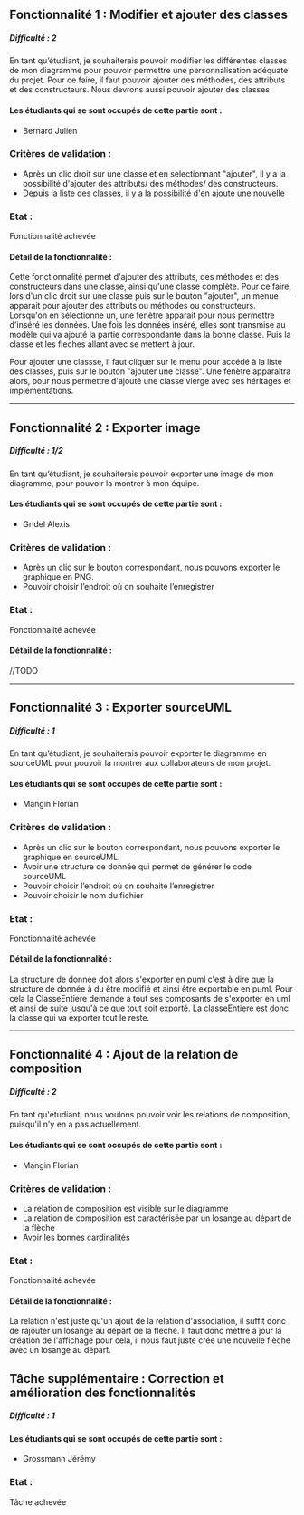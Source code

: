 ## Fonctionnalité 1 : Modifier et ajouter des classes
##### Difficulté : 2

En tant qu’étudiant, je souhaiterais pouvoir modifier les différentes classes de mon
diagramme pour pouvoir permettre une personnalisation adéquate du projet. Pour ce 
faire, il faut pouvoir ajouter des méthodes, des attributs et des constructeurs. 
Nous devrons aussi pouvoir ajouter des classes

#### Les étudiants qui se sont occupés de cette partie sont :
- Bernard Julien

### Critères de validation :
- Après un clic droit sur une classe et en selectionnant "ajouter", il y a la possibilité d'ajouter des attributs/ des méthodes/ des constructeurs. 
- Depuis la liste des classes, il y a la possibilité d'en ajouté une nouvelle

### Etat :
Fonctionnalité achevée

#### Détail de la fonctionnalité :
Cette fonctionnalité permet d'ajouter des attributs, des méthodes et des constructeurs dans une classe, ainsi qu'une classe complète.
Pour ce faire, lors d'un clic droit sur une classe puis sur le bouton "ajouter", un menue 
apparait pour ajouter des attributs ou méthodes ou constructeurs. Lorsqu'on en sélectionne un,
une fenètre apparait pour nous permettre d'inséré les données. Une fois les données inséré, elles sont transmise au modèle
qui va ajouté la partie correspondante dans la bonne classe. Puis la classe et les fleches allant avec se mettent à jour.

Pour ajouter une classse, il faut cliquer sur le menu pour accédé à la liste des classes, puis sur le bouton "ajouter une classe".
Une fenètre apparaitra alors, pour nous permettre d'ajouté une classe vierge avec ses héritages et implémentations.

---

## Fonctionnalité 2 : Exporter image
##### Difficulté : 1/2

En tant qu’étudiant, je souhaiterais pouvoir exporter une image de mon diagramme, pour pouvoir la montrer à mon équipe.

#### Les étudiants qui se sont occupés de cette partie sont :
- Gridel Alexis

### Critères de validation :
- Après un clic sur le bouton correspondant, nous pouvons exporter le graphique en PNG.
- Pouvoir choisir l’endroit où on souhaite l’enregistrer

### Etat :
Fonctionnalité achevée

#### Détail de la fonctionnalité :
//TODO

---

## Fonctionnalité 3 : Exporter sourceUML
##### Difficulté : 1

En tant qu’étudiant, je souhaiterais pouvoir exporter le diagramme en sourceUML pour pouvoir la montrer aux collaborateurs de mon projet.

#### Les étudiants qui se sont occupés de cette partie sont :
- Mangin Florian

### Critères de validation :
- Après un clic sur le bouton correspondant, nous pouvons exporter le graphique en sourceUML.
- Avoir une structure de donnée qui permet de générer le code sourceUML
- Pouvoir choisir l’endroit où on souhaite l’enregistrer
- Pouvoir choisir le nom du fichier

### Etat :
Fonctionnalité achevée

#### Détail de la fonctionnalité :
La structure de donnée doit alors s'exporter en puml c'est à dire que la structure de donnée à du être modifié et ainsi être exportable en puml.
Pour cela la ClasseEntiere demande à tout ses composants de s'exporter en uml et ainsi de suite jusqu'à ce que tout soit exporté.
La classeEntiere est donc la classe qui va exporter tout le reste.

---

## Fonctionnalité 4 : Ajout de la relation de composition
##### Difficulté : 2

En tant qu'étudiant, nous voulons pouvoir voir les relations de composition, puisqu'il n'y en a pas actuellement.

#### Les étudiants qui se sont occupés de cette partie sont :
- Mangin Florian

### Critères de validation :
- La relation de composition est visible sur le diagramme
- La relation de composition est caractérisée par un losange au départ de la flèche
- Avoir les bonnes cardinalités

### Etat :
Fonctionnalité achevée

#### Détail de la fonctionnalité :
La relation n'est juste qu'un ajout de la relation d'association, il suffit donc de rajouter un losange au départ de la flèche.
Il faut donc mettre à jour la création de l'affichage pour cela, il nous faut juste crée une nouvelle flèche avec un losange au départ.




## Tâche supplémentaire : Correction et amélioration des fonctionnalités
##### Difficulté : 1

#### Les étudiants qui se sont occupés de cette partie sont :
- Grossmann Jérémy

### Etat :
Tâche achevée


